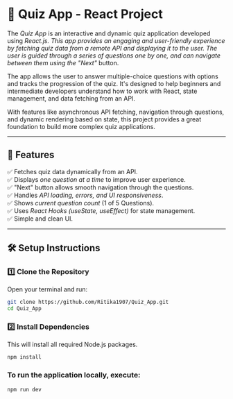 # 🎯 Quiz App - React Project

The *Quiz App* is an interactive and dynamic quiz application developed using *React.js. This app provides an engaging and user-friendly experience by fetching quiz data from a remote API and displaying it to the user. The user is guided through a series of questions one by one, and can navigate between them using the *"Next"** button. 

The app allows the user to answer multiple-choice questions with options and tracks the progression of the quiz. It's designed to help beginners and intermediate developers understand how to work with React, state management, and data fetching from an API. 

With features like asynchronous API fetching, navigation through questions, and dynamic rendering based on state, this project provides a great foundation to build more complex quiz applications.


---

## 📌 Features
✅ Fetches quiz data dynamically from an API.  
✅ Displays *one question at a time* to improve user experience.  
✅ "Next" button allows smooth navigation through the questions.  
✅ Handles *API loading, errors, and UI responsiveness*.  
✅ Shows *current question count* (1 of 5 Questions).  
✅ Uses *React Hooks (useState, useEffect)* for state management.  
✅ Simple and clean UI.

---


## 🛠️ Setup Instructions

### 1️⃣ Clone the Repository
Open your terminal and run:
```bash
git clone https://github.com/Ritika1907/Quiz_App.git
cd Quiz_App
```

### 2️⃣ Install Dependencies
This will install all required Node.js packages.
```bash
npm install
```
### To run the application locally, execute:
```bash
npm run dev
```
